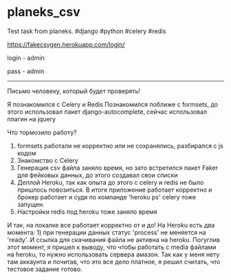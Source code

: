 # planeks_csv
Test task from planeks. #django #python #celery #redis

https://fakecsvgen.herokuapp.com/login/

login - admin

pass - admin
______________________________________________________
Письмо человеку, который будет проверять!

Я познакомился с Celery и Redis
Познакомился поближе с  formsets, до этого использовал пакет django-autocomplete, сейчас использовал плагин на jquery

Что тормозило работу?

1. formsets работали не корректно или не сохранялись, разбирался с js кодом
2. Знакомство с Celery
3. Генерация csv файла заняло время, но зато встретился пакет Faker для фейковых данных, до этого создавал свои списки
4. Деплой Heroku, так как опыта до этого с celery и redis не было пришлось повозиться. В итоге приложение работает корректно и брокер работает и судя по компанде 'heroku ps' celery тоже запущен.
5. Настройки redis под heroku тоже заняло время

И так, на локалке все работает корректно от и до! 
На Heroku есть два момента: 1) при генерации данных статус 'process' не меняется на 'ready'. И ссылка для скачивания файла не активна на heroku. 
Погуглив этот момент, я пришел к выводу, что чтобы работать с media файлами на heroku, то нужно использовать сервера амазон. Так как у меня нету там аккаунта и почитав, что это все дело платное, я решил считать, что тестовое задание готово.

